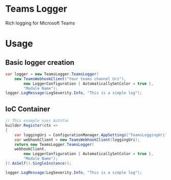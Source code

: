 # Teams Logger

Rich logging for Microsoft Teams

# Usage
## Basic logger creation

```csharp
var logger = new TeamsLogger.TeamsLogger(
	new TeamsWebhookClient("Your teams channel Uri"),
        new LoggerConfiguration { AutomaticallySetColor = true },
        "Module Name");
logger.LogMessage(LogSeverity.Info, "This is a simple log");
```

## IoC Container

```csharp
// This example uses Autofac
builder.Register(ctx =>
{
    var loggingUri = ConfigurationManager.AppSettings["TeamsLoggingUri"]; // Your teams channel uri
    var webhookClient = new TeamsWebhookClient(loggingUri);
    return new TeamsLogger.TeamsLogger(
	webhookClient,
        new LoggerConfiguration { AutomaticallySetColor = true },
        "Module Name");
}).AsSelf().SingleInstance();

logger.LogMessage(LogSeverity.Info, "This is a simple log");
```
